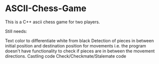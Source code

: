 ASCII-Chess-Game
================
This is a C++ ascii chess game for two players.

Still needs:

Text color to differentiate white from black
Detection of pieces in between initial position and destination position for movements i.e. the program doesn't have functionality to check if pieces are in between the movement directions. 
Castling code
Check/Checkmate/Stalemate code
